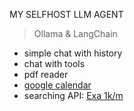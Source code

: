 MY SELFHOST LLM AGENT

> Ollama & LangChain

- simple chat with history
- chat with tools 
- pdf reader
- [google calendar](https://js.langchain.com/docs/integrations/tools/google_calendar)
- searching API: [Exa 1k/m](https://js.langchain.com/docs/integrations/tools/exa_search)

